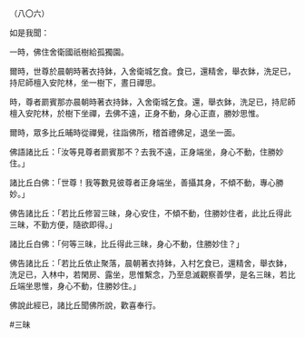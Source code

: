 （八〇六）

如是我聞：

一時，佛住舍衛國祇樹給孤獨園。

爾時，世尊於晨朝時著衣持鉢，入舍衛城乞食。食已，還精舍，舉衣鉢，洗足已，持尼師檀入安陀林，坐一樹下，晝日禪思。

時，尊者罽賓那亦晨朝時著衣持鉢，入舍衛城乞食。還，舉衣鉢，洗足已，持尼師檀入安陀林，於樹下坐禪，去佛不遠，正身不動，身心正直，勝妙思惟。

爾時，眾多比丘晡時從禪覺，往詣佛所，稽首禮佛足，退坐一面。

佛語諸比丘：「汝等見尊者罽賓那不？去我不遠，正身端坐，身心不動，住勝妙住。」

諸比丘白佛：「世尊！我等數見彼尊者正身端坐，善攝其身，不傾不動，專心勝妙。」

佛告諸比丘：「若比丘修習三昧，身心安住，不傾不動，住勝妙住者，此比丘得此三昧，不勤方便，隨欲即得。」

諸比丘白佛：「何等三昧，比丘得此三昧，身心不動，住勝妙住？」

佛告諸比丘：「若比丘依止聚落，晨朝著衣持鉢，入村乞食已，還精舍，舉衣鉢，洗足已，入林中，若閑房、露坐，思惟繫念，乃至息滅觀察善學，是名三昧，若比丘端坐思惟，身心不動，住勝妙住。」

佛說此經已，諸比丘聞佛所說，歡喜奉行。






#三昧
